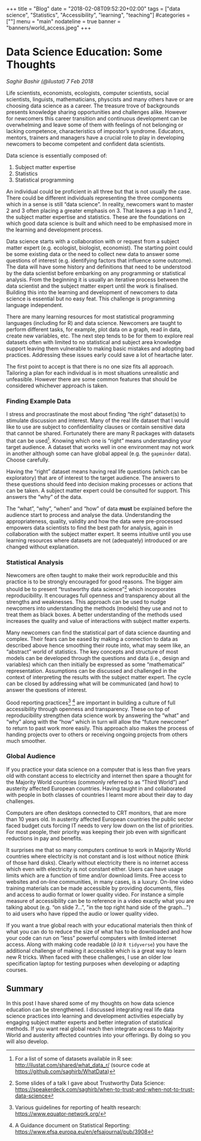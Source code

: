 +++
title = "Blog"
date = "2018-02-08T09:52:20+02:00"
tags = ["data science", "Statistics", "Accessibility", "learning", "teaching"]
#categories = [""]
menu = "main"
nodateline = true
banner = "banners/world_access.jpeg"
+++

# Data Science Education: Some Thoughts

*Saghir Bashir (@ilustat)*
*7 Feb 2018*

Life scientists, economists, ecologists, computer scientists, social
scientists, linguists, mathematicians, physcists and many others have 
or are choosing data science as a career. The treasure trove of 
backgrounds presents knowledge sharing opportunities and challenges 
alike. However for newcomers this career transition and continuous 
development can be overwhelming and leave some of them with feelings 
of not belonging or lacking competence, characteristics of impostor’s 
syndrome. Educators, mentors, trainers and managers have a crucial role 
to play in developing newcomers to become competent and confident data 
scientists.

Data science is essentially composed of:

1.  Subject matter expertise
2.  Statistics
3.  Statistical programming

An individual could be proficient in all three but that is not usually
the case. There could be different individuals representing the three
components which in a sense is still “data science”. In reality,
newcomers want to master 2 and 3 often placing a greater emphasis on 3.
That leaves a gap in 1 and 2, the subject matter expertise and
statistics. These are the foundations on which good data science is
built and which need to be emphasised more in the learning and
development process.

Data science starts with a collaboration with or request from a subject
matter expert (e.g. ecologist, biologist, economist). The starting point
could be some existing data or the need to collect new data to answer
some questions of interest (e.g. identifying factors that influence some
outcome). The data will have some history and definitions that need to
be understood by the data scientist before embarking on any programming
or statistical analysis. From the beginning it is usually an iterative
process between the data scientist and the subject matter expert until
the work is finalised. Building this into the learning and development
of newcomers to data science is essential but no easy feat. This
challenge is programming language independent.

There are many learning resources for most statistical programming
languages (including for R) and data science. Newcomers are taught to
perform different tasks, for example, plot data on a graph, read in
data, create new variables, etc. The next step tends to be for them to
explore real datasets often with limited to no statistical and subject
area knowledge support leaving them vulnerable to making basic mistakes
and adopting bad practices. Addressing these issues early could save a
lot of heartache later.

The first point to accept is that there is no one size fits all
approach. Tailoring a plan for each individual is in most situations
unrealistic and unfeasible. However there are some common features that
should be considered whichever approach is taken.

### Finding Example Data

I stress and procrastinate the most about finding “the right” dataset(s)
to stimulate discussion and interest. Many of the real life dataset that
I would like to use are subject to confidentiality clauses or contain
sensitive data that cannot be shared. Fortunately there are many R
packages with datasets that can be used[^1]. Knowing which one is
“right” means understanding your target audience. A dataset that works
well in one environment may not work in another although some can have
global appeal (e.g. the `gapminder` data). Choose carefully.

Having the “right” dataset means having real life questions (which
can be exploratory) that are of interest to the target audience. The 
answers to these questions should feed into decision making processes 
or actions that can be taken. A subject matter expert could be consulted 
for support. This answers the “why” of the data.

The “what”, “why”, “when” and “how” of data **must** be explained before
the audience start to process and analyse the data. Understanding the
appropriateness, quality, validity and how the data were pre-processed
empowers data scientists to find the best path for analysis, again in
collaboration with the subject matter expert. It seems intuitive until
you use learning resources where datasets are not (adequately) introduced 
or are changed without explanation.

### Statistical Analysis

Newcomers are often taught to make their work reproducible and this 
practice is to be strongly encouraged for good reasons. The bigger 
aim should be to present “trustworthy data science”[^2] which 
incorporates reproducibility. It encourages full openness and 
transparency about all the strengths and weaknesses. This approach can
be used to nudge newcomers into understanding the methods (models)
they use and not to treat them as black boxes. A better understanding of
the methods used increases the quality and value of interactions with
subject matter experts.

Many newcomers can find the statistical part of data science daunting 
and complex. Their fears can be eased by making a connection to data as
described above hence smoothing their route into, what may seem like, an
“abstract” world of statistics. The key concepts and structure of most
models can be developed through the questions and data (i.e., design and
variables) which can then initially be expressed as some “mathematical”
representation. Assumptions can be discussed and challenged in the
context of interpreting the results with the subject matter expert. The
cycle can be closed by addressing what will be communicated (and how) to
answer the questions of interest.

Good reporting practices[^3] [^4] are important in building a
culture of full accessibility through openness and transparency. These
on top of reproducibility strengthen data science work by answering the
“what” and “why” along with the “how” which in turn will allow the
“future newcomer” to return to past work more easily. This approach also
makes the process of handing projects over to others or receiving ongoing
projects from others much smoother.

### Global Audience

If you practice your data science on a computer that is less than five
years old with constant access to electricity and internet then
spare a thought for the Majority World countries (commonly referred to
as “Third World”) and austerity affected European countries. Having
taught in and collaborated with people in both classes of countries I
learnt more about their day to day challenges.

Computers are often desktops connected to CRT monitors, that are more 
than 10 years old. In austerity affected European countries the public 
sector faced budget cuts forcing IT needs to very low down on the list 
of priorities. For most people, their priority was keeping their job even
with significant reductions in pay and benefits.

It surprises me that so many computers continue to work in Majority
World countries where electricity is not constant and is lost without
notice (think of those hard disks). Clearly without electricity there is
no internet access which even with electricity is not constant either.
Users can have usage limits which are a function of time and/or download
limits. Free access to websites and on-line communities, in many cases, is
a luxury. On-line video training materials can be made accessible by
providing documents, files and access to audio format or lower quality video. 
For instance a simple measure of accessibility can be to reference in a 
video exactly what you are talking about (e.g. “on slide 7...”, "in the
top right hand side of the graph...") to aid users who have ripped the 
audio or lower quality video.

If you want a true global reach with your educational materials then
think of what you can do to reduce the size of what has to be downloaded
and how your code can run on “less” powerful computers with limited
internet access. Along with making code readable (*à la* `R tidyverse`) 
you have the additional challenge of making it accessible which is a 
great way to learn new R tricks. When faced with these challenges, I 
use an older low specification laptop for testing purposes when developing 
or adapting courses.

## Summary

In this post I have shared some of my thoughts on how data science
education can be strengthened. I discussed integrating real life data
science practices into learning and development activities especially by
engaging subject matter experts and better integration of statistical
methods. If you want real global reach then integrate access to Majority
World and austerity affected countries into your offerings. By doing so
you will also develop.

[^1]: For a list of some of datasets available in R see:
<http://ilustat.com/shared/what_data_r/> (source code at <https://github.com/saghirb/WhatData>)

[^2]: Some slides of a talk I gave about Trustworthy Data Science: 
<https://speakerdeck.com/saghirb/when-to-trust-and-when-not-to-trust-data-science>

[^3]: Various guidelines for reporting of health research:
<https://www.equator-network.org/>

[^4]: A Guidance document on Statistical Reporting:
<https://www.efsa.europa.eu/en/efsajournal/pub/3908>

